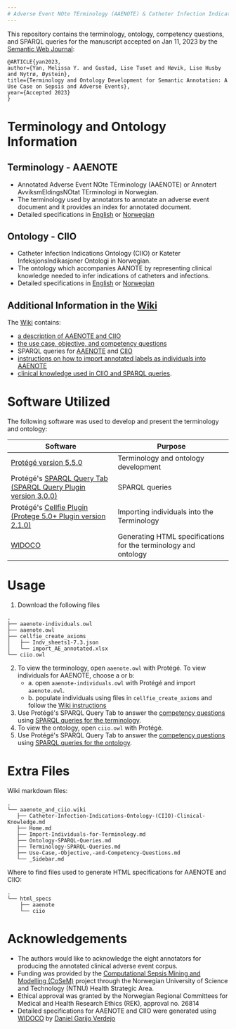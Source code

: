 ```yaml
---
# Adverse Event NOte TErminology (AAENOTE) & Catheter Infection Indications Ontology (CIIO)
---
```


This repository contains the terminology, ontology, competency questions, and SPARQL queries for the manuscript accepted on Jan 11, 2023 by the [Semantic Web Journal](http://www.semantic-web-journal.net/):
```
@ARTICLE{yan2023,
author={Yan, Melissa Y. and Gustad, Lise Tuset and Høvik, Lise Husby and Nytrø, Øystein},
title={Terminology and Ontology Development for Semantic Annotation: A Use Case on Sepsis and Adverse Events},
year={Accepted 2023}
}
```


# Terminology and Ontology Information 

## Terminology - AAENOTE
- Annotated Adverse Event NOte TErminology (AAENOTE) or Annotert AvviksmEldingsNOtat TErminologi in Norwegian.
- The terminology used by annotators to annotate an adverse event document and it provides an index for annotated document.
- Detailed specifications in [English](https://folk.ntnu.no/melissay/ontology/aaenote/index-en.html) or [Norwegian](https://folk.ntnu.no/melissay/ontology/aaenote/index-no.html)

## Ontology - CIIO 
- Catheter Infection Indications Ontology (CIIO) or Kateter InfeksjonsIndikasjoner Ontologi in Norwegian.
- The ontology which accompanies AANOTE by representing clinical knowledge needed to infer indications of catheters and infections. 
- Detailed specifications in [English](https://folk.ntnu.no/melissay/ontology/ciio/index-en.html) or [Norwegian](https://folk.ntnu.no/melissay/ontology/ciio/index-no.html)

## Additional Information in the [Wiki](https://github.com/melissayan/aaenote_and_ciio/wiki) 
The [Wiki](https://github.com/melissayan/aaenote_and_ciio/wiki) contains:
- [a description of AAENOTE and CIIO](https://github.com/melissayan/aaenote_and_ciio/wiki)
- [the use case, objective, and competency questions](https://github.com/melissayan/aaenote_and_ciio/wiki/Use-Case,-Objective,-and-Competency-Questions)
- SPARQL queries for [AAENOTE](https://github.com/melissayan/aaenote_and_ciio/wiki/Terminology-SPARQL-Queries) and [CIIO](https://github.com/melissayan/aaenote_and_ciio/wiki/Ontology-SPARQL-Queries)
- [instructions on how to import annotated labels as individuals into AAENOTE](https://github.com/melissayan/aaenote_and_ciio/wiki/Import-Individuals-for-Terminology)
- [clinical knowledge used in CIIO and SPARQL queries](https://github.com/melissayan/aaenote_and_ciio/wiki/Catheter-Infection-Indications-Ontology-(CIIO)-Clinical-Knowledge).



# Software Utilized
The following software was used to develop and present the terminology and ontology:

| Software                                                                                                                | Purpose                                                         |
| ----------------------------------------------------------------------------------------------------------------------- | --------------------------------------------------------------- |
| [Protégé version 5.5.0](https://github.com/protegeproject/protege)                                                      | Terminology and ontology development                            |
| Protégé's [SPARQL Query Tab (SPARQL Query Plugin version 3.0.0)](https://github.com/protegeproject/sparql-query-plugin) | SPARQL queries                                                  |
| Protégé's [Cellfie Plugin (Protege 5.0+ Plugin version 2.1.0)](https://github.com/protegeproject/cellfie-plugin)        | Importing individuals into the Terminology                      |
| [WIDOCO](https://github.com/dgarijo/Widoco)                                                                             | Generating HTML specifications for the terminology and ontology | 


# Usage
 1. Download the following files 
 ```
.
├── aaenote-individuals.owl
├── aaenote.owl
├── cellfie_create_axioms
│   ├── Indv_sheets1-7.3.json
│   └── import_AE_annotated.xlsx
└── ciio.owl
 ```
2. To view the terminology, open ```aaenote.owl``` with Protégé.  To view individuals for AAENOTE, choose a or b: 
    - a. open ```aaenote-individuals.owl``` with Protégé and import ```aaenote.owl```.
    - b. populate individuals using files in ```cellfie_create_axioms``` and follow the [Wiki instructions](https://github.com/melissayan/aaenote_and_ciio/wiki/Import-Individuals-for-Terminology)
3. Use Protégé's SPARQL Query Tab to answer the [competency questions](https://github.com/melissayan/aaenote_and_ciio/wiki/Use-Case,-Objective,-and-Competency-Questions) using [SPARQL queries for the terminology](https://github.com/melissayan/aaenote_and_ciio/wiki/Terminology-SPARQL-Queries). 
4. To view the ontology, open ```ciio.owl``` with Protégé. 
5. Use Protégé's SPARQL Query Tab to answer the [competency questions](https://github.com/melissayan/aaenote_and_ciio/wiki/Use-Case,-Objective,-and-Competency-Questions) using [SPARQL queries for the ontology](https://github.com/melissayan/aaenote_and_ciio/wiki/Ontology-SPARQL-Queries).  


# Extra Files
Wiki markdown files: 
```
.
└── aaenote_and_ciio.wiki
   ├── Catheter-Infection-Indications-Ontology-(CIIO)-Clinical-Knowledge.md
   ├── Home.md
   ├── Import-Individuals-for-Terminology.md
   ├── Ontology-SPARQL-Queries.md
   ├── Terminology-SPARQL-Queries.md
   ├── Use-Case,-Objective,-and-Competency-Questions.md
   └── _Sidebar.md
```
Where to find files used to generate HTML specifications for AAENOTE and CIIO: 
```
.
└── html_specs
    ├── aaenote
    └── ciio
```


# Acknowledgements
- The authors would like to acknowledge the eight annotators for producing the annotated clinical adverse event corpus.  
- Funding was provided by the [Computational Sepsis Mining and Modelling (CoSeM)](https://www.ntnu.edu/cosem) project through the Norwegian University of Science and Technology (NTNU) Health Strategic Area.
- Ethical approval was granted by the Norwegian Regional Committees for Medical and Health Research Ethics (REK), approval no. 26814
- Detailed specifications for AAENOTE and CIIO were generated using [WIDOCO](https://github.com/dgarijo/Widoco) by [Daniel Garijo Verdejo](https://github.com/dgarijo)
